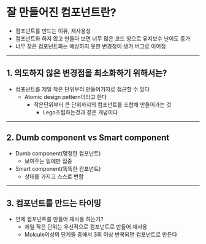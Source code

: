 # 잘 만들어진 컴포넌트란?

- 컴포넌트를 만드는 이유, 재사용성
- 컴포넌트화 하지 않고 만들다 보면 너무 많은 코드 양으로 유지보수 난이도 증가
- 너무 잦은 컴포넌트화는 예상하지 못한 변경점이 생겨 버그로 이어짐

<hr/>

## 1. 의도하지 않은 변경점을 최소화하기 위해서는?

- 컴포넌트를 제일 작은 단위부터 만들어가자로 접근할 수 있다
  - Atomic design pettern이라고 한다
    - 작은단위부터 큰 단위까지의 컴포넌트를 조합해 만들어가는 것
      - Lego조립하는것과 같은 개념이다

<hr/>

## 2. Dumb component vs Smart component

- Dumb component(멍청한 컴포넌트)
  - 보여주는 일에만 집중
- Smart component(똑똑한 컴포넌트)
  - 상태를 가지고 스스로 변함

<hr />

## 3. 컴포넌트를 만드는 타이밍

- 언제 컴포넌트를 만들어 재사용 하는가?
  - 제일 작은 단위는 우선적으로 컴포넌트로 만들어 재사용
  - Molcule이상의 단계뜰 중에서 3회 이상 반복되면 컴포넌트로 만든다
